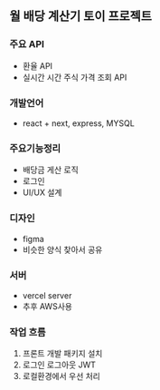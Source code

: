 ## 월 배당 계산기 토이 프로젝트

### 주요 API
- 환율 API
- 실시간 시간 주식 가격 조회 API

### 개발언어
- react + next, express, MYSQL

### 주요기능정리
- 배당금 게산 로직
- 로그인
- UI/UX 설계

### 디자인
- figma
- 비슷한 양식 찾아서 공유

### 서버
- vercel server
- 추후 AWS사용


### 작업 흐름
1) 프론트 개발 패키지 설치
2) 로그인 로그아웃 JWT
3) 로컬환경에서 우선 처리